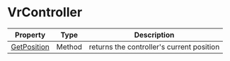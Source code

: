 # VrController

| Property | Type | Description |
|---|---|---|
| [GetPosition](VrController_GetPosition.md) | Method | returns the controller's current position |
